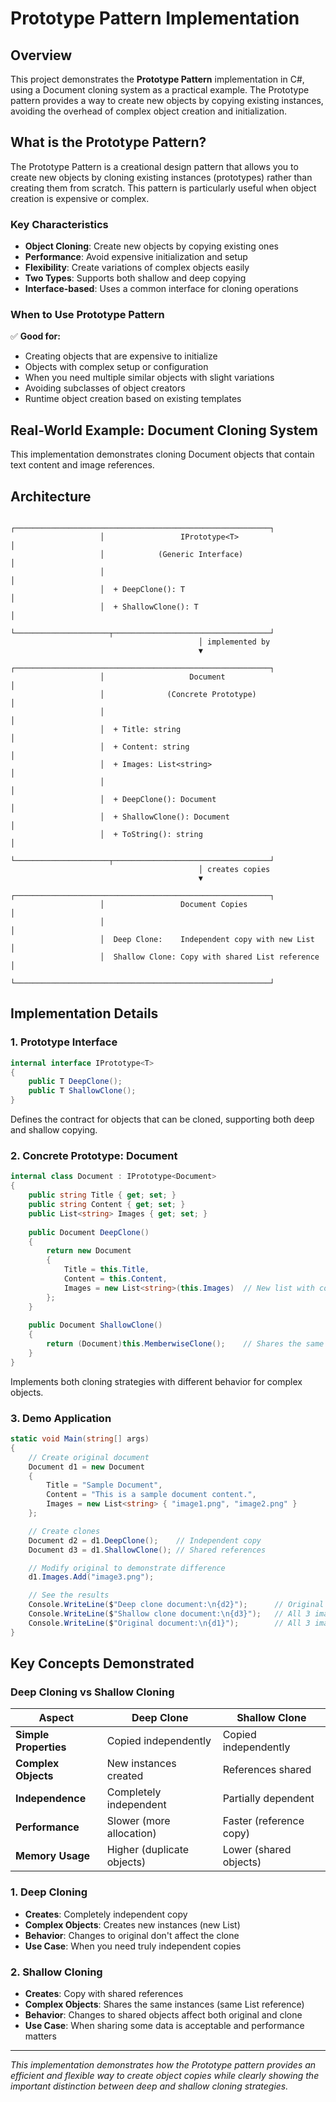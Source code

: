 # Prototype Pattern Implementation

## Overview

This project demonstrates the **Prototype Pattern** implementation in C#, using a Document cloning system as a practical example. The Prototype pattern provides a way to create new objects by copying existing instances, avoiding the overhead of complex object creation and initialization.

## What is the Prototype Pattern?

The Prototype Pattern is a creational design pattern that allows you to create new objects by cloning existing instances (prototypes) rather than creating them from scratch. This pattern is particularly useful when object creation is expensive or complex.

### Key Characteristics

- **Object Cloning**: Create new objects by copying existing ones
- **Performance**: Avoid expensive initialization and setup
- **Flexibility**: Create variations of complex objects easily
- **Two Types**: Supports both shallow and deep copying
- **Interface-based**: Uses a common interface for cloning operations

### When to Use Prototype Pattern

✅ **Good for:**
- Creating objects that are expensive to initialize
- Objects with complex setup or configuration
- When you need multiple similar objects with slight variations
- Avoiding subclasses of object creators
- Runtime object creation based on existing templates

## Real-World Example: Document Cloning System

This implementation demonstrates cloning Document objects that contain text content and image references.

## Architecture

```
                    ┌─────────────────────────────────────────────────────────┐
                    │                 IPrototype<T>                           │
                    │            (Generic Interface)                          │
                    │                                                         │
                    │  + DeepClone(): T                                       │
                    │  + ShallowClone(): T                                    │
                    └─────────────────────┬───────────────────────────────────┘
                                          │ implemented by
                                          ▼
                    ┌─────────────────────────────────────────────────────────┐
                    │                   Document                              │
                    │              (Concrete Prototype)                       │
                    │                                                         │
                    │  + Title: string                                        │
                    │  + Content: string                                      │
                    │  + Images: List<string>                                 │
                    │                                                         │
                    │  + DeepClone(): Document                                │
                    │  + ShallowClone(): Document                             │
                    │  + ToString(): string                                   │
                    └─────────────────────┬───────────────────────────────────┘
                                          │ creates copies
                                          ▼
                    ┌─────────────────────────────────────────────────────────┐
                    │                 Document Copies                         │
                    │                                                         │
                    │  Deep Clone:    Independent copy with new List          │
                    │  Shallow Clone: Copy with shared List reference         │
                    └─────────────────────────────────────────────────────────┘
```

## Implementation Details

### 1. Prototype Interface

```csharp
internal interface IPrototype<T>
{
    public T DeepClone();
    public T ShallowClone();
}
```

Defines the contract for objects that can be cloned, supporting both deep and shallow copying.

### 2. Concrete Prototype: Document

```csharp
internal class Document : IPrototype<Document>
{
    public string Title { get; set; }
    public string Content { get; set; }
    public List<string> Images { get; set; }
    
    public Document DeepClone()
    {
        return new Document
        {
            Title = this.Title,
            Content = this.Content,
            Images = new List<string>(this.Images)  // New list with copied elements
        };
    }
    
    public Document ShallowClone()
    {
        return (Document)this.MemberwiseClone();    // Shares the same list reference
    }
}
```

Implements both cloning strategies with different behavior for complex objects.

### 3. Demo Application

```csharp
static void Main(string[] args)
{
    // Create original document
    Document d1 = new Document
    {
        Title = "Sample Document",
        Content = "This is a sample document content.",
        Images = new List<string> { "image1.png", "image2.png" }
    };

    // Create clones
    Document d2 = d1.DeepClone();    // Independent copy
    Document d3 = d1.ShallowClone(); // Shared references

    // Modify original to demonstrate difference
    d1.Images.Add("image3.png");

    // See the results
    Console.WriteLine($"Deep clone document:\n{d2}");      // Original 2 images
    Console.WriteLine($"Shallow clone document:\n{d3}");   // All 3 images
    Console.WriteLine($"Original document:\n{d1}");        // All 3 images
}
```
## Key Concepts Demonstrated

### Deep Cloning vs Shallow Cloning

| Aspect | Deep Clone | Shallow Clone |
|--------|------------|---------------|
| **Simple Properties** | Copied independently | Copied independently |
| **Complex Objects** | New instances created | References shared |
| **Independence** | Completely independent | Partially dependent |
| **Performance** | Slower (more allocation) | Faster (reference copy) |
| **Memory Usage** | Higher (duplicate objects) | Lower (shared objects) |

### 1. **Deep Cloning**
- **Creates**: Completely independent copy
- **Complex Objects**: Creates new instances (new List)
- **Behavior**: Changes to original don't affect the clone
- **Use Case**: When you need truly independent copies

### 2. **Shallow Cloning**
- **Creates**: Copy with shared references
- **Complex Objects**: Shares the same instances (same List reference)
- **Behavior**: Changes to shared objects affect both original and clone
- **Use Case**: When sharing some data is acceptable and performance matters
---

*This implementation demonstrates how the Prototype pattern provides an efficient and flexible way to create object copies while clearly showing the important distinction between deep and shallow cloning strategies.*